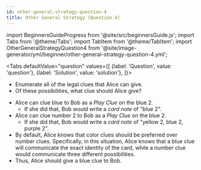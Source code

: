 ```yaml
---
id: other-general-strategy-question-4
title: Other General Strategy (Question 4)
---
```


import BeginnersGuideProgress from '@site/src/beginnersGuide.js';
import Tabs from '@theme/Tabs';
import TabItem from '@theme/TabItem';
import OtherGeneralStrategyQuestion4 from '@site/image-generator/yml/beginner/other-general-strategy-question-4.yml';

<BeginnersGuideProgress id="other-general-strategy-question-4" />

<!-- lint disable no-undefined-references -->

<Tabs
defaultValue="question"
values={[
{label: 'Question', value: 'question'},
{label: 'Solution', value: 'solution'},
]}>
<TabItem value="question">

- Enumerate all of the legal clues that Alice can give.
- Of these possibilities, what clue should Alice give?

</TabItem>
<TabItem value="solution">

- Alice can clue blue to Bob as a _Play Clue_ on the blue 2.
  - If she did that, Bob would write a _card note_ of "blue 2".
- Alice can clue number 2 to Bob as a _Play Clue_ on the blue 2.
  - If she did that, Bob would write a _card note_ of "yellow 2, blue 2, purple 2".
- By default, Alice knows that color clues should be preferred over number clues. Specifically, in this situation, Alice knows that a blue clue will communicate the exact identity of the card, while a number clue would communicate three different possibilities.
- Thus, Alice should give a blue clue to Bob.

</TabItem>
</Tabs>

<OtherGeneralStrategyQuestion4 />
